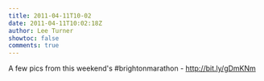 ```yaml
---
title: 2011-04-11T10-02
date: 2011-04-11T10:02:18Z
author: Lee Turner
showtoc: false
comments: true
---
```


A few pics from this weekend's #brightonmarathon - http://bit.ly/gDmKNm

